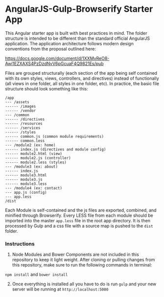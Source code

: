 # AngularJS-Gulp-Browserify Starter App

This Angular starter app is built with best practices in mind. The folder structure is intended to be different than the standard official AngularJS application. The application architecture follows modern design conventions from the proposal outlined here:

https://docs.google.com/document/d/1XXMvReO8-Awi1EZXAXS4PzDzdNvV6pGcuaF4Q9821Es/pub

Files are grouped structurally (each section of the app being self contained with its own styles, views, controllers, and directives) instead of functionally (all views in one folder, all styles in one folder, etc). In practice, the basic file structure should look something like this:

```
/app
--- /assets
------ /images
------ /vendor
--- /common
------ /directives
------ /resources
------ /services
------ /styles
------ common.js (common module requirements)
------ common.less
--- /module2 (ex: home)
------ index.js (directives and module config)
------ module2.html (view)
------ module2.js (controller)
------ module2.less (styles)
--- /module3 (ex: about)
------ index.js
------ module3.html
------ module3.js
------ module3.less
--- /module4 (ex: contact)
--- app.js (config)
--- app.less
/dist
```

Each Module is self-contained and the js files are exported, combined, and minified through Browserify. Every LESS file from each module should be imported into the master ```app.less``` file in the root app directory. It is then processed by Gulp and a css file with a source map is pushed to the ```dist``` folder.

### Instructions
1) Node Modules and Bower Components are not included in this repository to keep it light weight. After cloning or pulling changes from this repository, make sure to run the following commands in terminal:

```npm install``` and ```bower install```

2) Once everything is installed all you have to do is run ```gulp``` and your new server will be running at ```http://localhost:5000```
